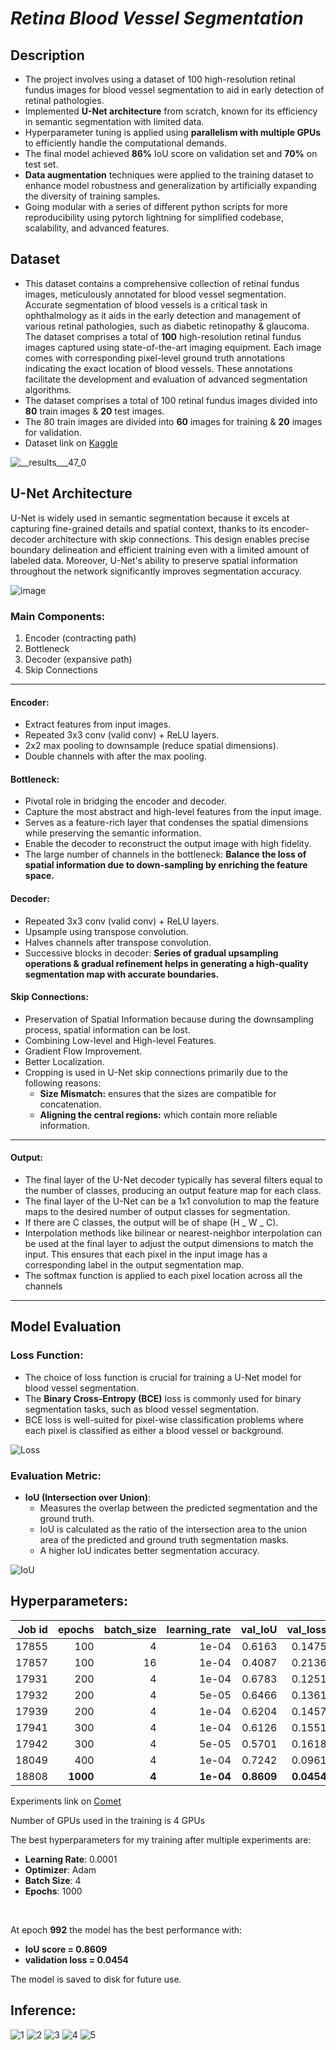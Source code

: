 # **_Retina Blood Vessel Segmentation_**

## Description
- The project involves using a dataset of 100 high-resolution retinal fundus images for blood vessel segmentation to aid in early detection of retinal pathologies.
- Implemented **U-Net architecture** from scratch, known for its efficiency in semantic segmentation with limited data.
- Hyperparameter tuning is applied using **parallelism with multiple GPUs** to efficiently handle the computational demands.
- The final model achieved **86%** IoU score on validation set and **70%** on test set.
- **Data augmentation** techniques were applied to the training dataset to enhance model robustness and generalization by artificially expanding the diversity of training samples.
- Going modular with a series of different python scripts for more reproducibility using pytorch lightning for simplified codebase, scalability, and advanced features.

## Dataset

- This dataset contains a comprehensive collection of retinal fundus images, meticulously annotated for blood vessel segmentation. Accurate segmentation of blood vessels is a critical task in ophthalmology as it aids in the early detection and management of various retinal pathologies, such as diabetic retinopathy & glaucoma.
The dataset comprises a total of **100** high-resolution retinal fundus images captured using state-of-the-art imaging equipment. Each image comes with corresponding pixel-level ground truth annotations indicating the exact location of blood vessels. These annotations facilitate the development and evaluation of advanced segmentation algorithms.
- The dataset comprises a total of 100 retinal fundus images divided into **80** train images & **20** test images.
- The 80 train images are divided into **60** images for training & **20** images for validation.
- Dataset link on [Kaggle](https://www.kaggle.com/datasets/abdallahwagih/retina-blood-vessel)

![__results___47_0](https://github.com/user-attachments/assets/cc20f0ec-7f49-4a05-a108-e46fa25cd3ea)

## U-Net Architecture

U-Net is widely used in semantic segmentation because it excels at capturing fine-grained details and spatial context, thanks to its encoder-decoder architecture with skip connections. This design enables precise boundary delineation and efficient training even with a limited amount of labeled data. Moreover, U-Net's ability to preserve spatial information throughout the network significantly improves segmentation accuracy.

![image](https://github.com/user-attachments/assets/13771f61-6b66-4423-817e-7bdc143bf64e)

### Main Components:

1. Encoder (contracting path)
2. Bottleneck
3. Decoder (expansive path)
4. Skip Connections

<hr>

#### Encoder:

- Extract features from input images.
- Repeated 3x3 conv (valid conv) + ReLU layers.
- 2x2 max pooling to downsample (reduce spatial dimensions).
- Double channels with after the max pooling.

#### Bottleneck:

- Pivotal role in bridging the encoder and decoder.
- Capture the most abstract and high-level features from the input image.
- Serves as a feature-rich layer that condenses the spatial dimensions while preserving the semantic information.
- Enable the decoder to reconstruct the output image with high fidelity.
- The large number of channels in the bottleneck:
  <b> Balance the loss of spatial information due to down-sampling by enriching
  the feature space. </b>

#### Decoder:

- Repeated 3x3 conv (valid conv) + ReLU layers.
- Upsample using transpose convolution.
- Halves channels after transpose convolution.
- Successive blocks in decoder:
  <b> Series of gradual upsampling operations & gradual refinement helps in
  generating a high-quality segmentation map with accurate boundaries. </b>

#### Skip Connections:

- Preservation of Spatial Information because during the downsampling process, spatial information can be lost.
- Combining Low-level and High-level Features.
- Gradient Flow Improvement.
- Better Localization.
- Cropping is used in U-Net skip connections primarily due to the following reasons:
  - <b>Size Mismatch:</b> ensures that the sizes are compatible for concatenation.
  - <b>Aligning the central regions:</b> which contain more reliable information.

<hr>

#### Output:

- The final layer of the U-Net decoder typically has several filters equal to the number of classes, producing an output feature map for each class.
- The final layer of the U-Net can be a 1x1 convolution to map the feature maps to the desired number of output classes for segmentation.
- If there are C classes, the output will be of shape (H _ W _ C).
- Interpolation methods like bilinear or nearest-neighbor interpolation can be used at the final layer to adjust the output dimensions to match the input. This ensures that each pixel in the input image has a corresponding label in the output segmentation map.
- The softmax function is applied to each pixel location across all the channels


<hr>

## Model Evaluation

### Loss Function:

- The choice of loss function is crucial for training a U-Net model for blood vessel segmentation.
- The **Binary Cross-Entropy (BCE)** loss is commonly used for binary segmentation tasks, such as blood vessel segmentation.
- BCE loss is well-suited for pixel-wise classification problems where each pixel is classified as either a blood vessel or background. <br>

![Loss](https://github.com/user-attachments/assets/afbfa6e8-4453-453e-9f37-8a5a9ef7aa0d)



### Evaluation Metric:

- **IoU (Intersection over Union)**:
  - Measures the overlap between the predicted segmentation and the ground truth.
  - IoU is calculated as the ratio of the intersection area to the union area of the predicted and ground truth segmentation masks.
  - A higher IoU indicates better segmentation accuracy.

![IoU](https://github.com/user-attachments/assets/1d6011f2-f33f-428c-a818-074d35eb7048)


## Hyperparameters:

| Job id | epochs | batch_size | learning_rate | val_IoU | val_loss | test_IoU | test_loss |
| -----: | -----: | ---------: | ------------: | ------: | -------: | -------: | --------: |
|  17855 |    100 |          4 |         1e-04 |  0.6163 |   0.1475 |        - |         - |
|  17857 |    100 |         16 |         1e-04 |  0.4087 |   0.2136 |        - |         - |
|  17931 |    200 |          4 |         1e-04 |  0.6783 |   0.1251 |   0.6779 |     0.125 |
|  17932 |    200 |          4 |         5e-05 |  0.6466 |   0.1361 |        - |         - |
|  17939 |    200 |          4 |         1e-04 |  0.6204 |   0.1457 |        - |         - |
|  17941 |    300 |          4 |         1e-04 |  0.6126 |   0.1551 |        - |         - |
|  17942 |    300 |          4 |         5e-05 |  0.5701 |   0.1618 |        - |         - |
|  18049 |    400 |          4 |         1e-04 |  0.7242 |   0.0961 |   0.6827 |    0.1307 |
|  18808 |    **1000** |          **4** |         **1e-04** |  **0.8609** |   **0.0454** |   **0.701** |    **0.1881** |


Experiments link on [Comet](https://www.comet.com/youssefaboelwafa/retina-blood-vessel-segmentation/view/new/panels)

Number of GPUs used in the training is 4 GPUs

The best hyperparameters for my training after multiple experiments are:

- **Learning Rate**: 0.0001
- **Optimizer**: Adam
- **Batch Size**: 4
- **Epochs**: 1000

<br>

At epoch **992** the model has the best performance with: <br>

- **IoU score = 0.8609** <br>
- **validation loss = 0.0454** <br>

The model is saved to disk for future use.

## Inference:
![1](https://github.com/user-attachments/assets/cf49f201-b058-4191-b80f-4edda96a07f7)
![2](https://github.com/user-attachments/assets/4e3f2c6f-0d2a-42f0-a556-7565f89f59fb)
![3](https://github.com/user-attachments/assets/1093f603-22d1-4784-adb0-ebca61d5fdfe)
![4](https://github.com/user-attachments/assets/7b0369ae-a97b-4ab3-9591-8029663fa616)
![5](https://github.com/user-attachments/assets/f85cae09-4a8a-4d07-9a90-d85c35833354)
